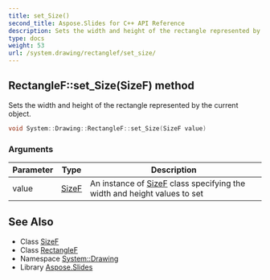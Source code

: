 ```yaml
---
title: set_Size()
second_title: Aspose.Slides for C++ API Reference
description: Sets the width and height of the rectangle represented by the current object.
type: docs
weight: 53
url: /system.drawing/rectanglef/set_size/
---
```

## RectangleF::set_Size(SizeF) method


Sets the width and height of the rectangle represented by the current object.

```cpp
void System::Drawing::RectangleF::set_Size(SizeF value)
```


### Arguments

| Parameter | Type | Description |
| --- | --- | --- |
| value | [SizeF](../../sizef/) | An instance of [SizeF](../../sizef/) class specifying the width and height values to set |

## See Also

* Class [SizeF](../../sizef/)
* Class [RectangleF](../)
* Namespace [System::Drawing](../../)
* Library [Aspose.Slides](../../../)